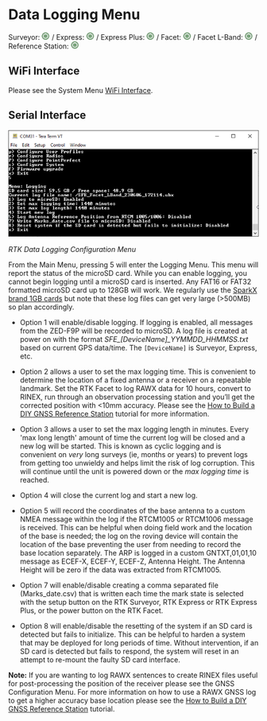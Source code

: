 # Data Logging Menu

Surveyor: ![Feature Supported](img/GreenDot.png) / Express: ![Feature Supported](img/GreenDot.png) / Express Plus: ![Feature Supported](img/GreenDot.png) / Facet: ![Feature Supported](img/GreenDot.png) / Facet L-Band: ![Feature Supported](img/GreenDot.png) / Reference Station: ![Feature Supported](img/GreenDot.png)

## WiFi Interface

Please see the System Menu [WiFi Interface](menu_system.md#wifi-interface).

## Serial Interface

![RTK Data Logging Configuration Menu](img/SparkFun%20RTK%20Logging%20Menu.png)

*RTK Data Logging Configuration Menu*

From the Main Menu, pressing 5 will enter the Logging Menu. This menu will report the status of the microSD card. While you can enable logging, you cannot begin logging until a microSD card is inserted. Any FAT16 or FAT32 formatted microSD card up to 128GB will work. We regularly use the [SparkX brand 1GB cards](https://www.sparkfun.com/products/15107) but note that these log files can get very large (>500MB) so plan accordingly.

* Option 1 will enable/disable logging. If logging is enabled, all messages from the ZED-F9P will be recorded to microSD. A log file is created at power on with the format *SFE_[DeviceName]_YYMMDD_HHMMSS.txt* based on current GPS data/time. The `[DeviceName]` is Surveyor, Express, etc.
* Option 2 allows a user to set the max logging time. This is convenient to determine the location of a fixed antenna or a receiver on a repeatable landmark. Set the RTK Facet to log RAWX data for 10 hours, convert to RINEX, run through an observation processing station and you’ll get the corrected position with <10mm accuracy. Please see the [How to Build a DIY GNSS Reference Station](https://learn.sparkfun.com/tutorials/how-to-build-a-diy-gnss-reference-station) tutorial for more information.
* Option 3 allows a user to set the max logging length in minutes. Every 'max long length' amount of time the current log will be closed and a new log will be started. This is known as cyclic logging and is convenient on *very* long surveys (ie, months or years) to prevent logs from getting too unwieldy and helps limit the risk of log corruption. This will continue until the unit is powered down or the *max logging time* is reached.
* Option 4 will close the current log and start a new log.

* Option 5 will record the coordinates of the base antenna to a custom NMEA message within the log if the RTCM1005 or RTCM1006 message is received. This can be helpful when doing field work and the location of the base is needed; the log on the roving device will contain the location of the base preventing the user from needing to record the base location separately. The ARP is logged in a custom GNTXT,01,01,10 message as ECEF-X, ECEF-Y, ECEF-Z, Antenna Height. The Antenna Height will be zero if the data was extracted from RTCM1005.

* Option 7 will enable/disable creating a comma separated file (Marks_date.csv) that is written each time the mark state is selected with the setup button on the RTK Surveyor, RTK Express or RTK Express Plus, or the power button on the RTK Facet.

* Option 8 will enable/disable the resetting of the system if an SD card is detected but fails to initialize. This can be helpful to harden a system that may be deployed for long periods of time. Without intervention, if an SD card is detected but fails to respond, the system will reset in an attempt to re-mount the faulty SD card interface.

**Note:** If you are wanting to log RAWX sentences to create RINEX files useful for post-processing the position of the receiver please see the GNSS Configuration Menu. For more information on how to use a RAWX GNSS log to get a higher accuracy base location please see the [How to Build a DIY GNSS Reference Station](https://learn.sparkfun.com/tutorials/how-to-build-a-diy-gnss-reference-station#gather-raw-gnss-data) tutorial.
